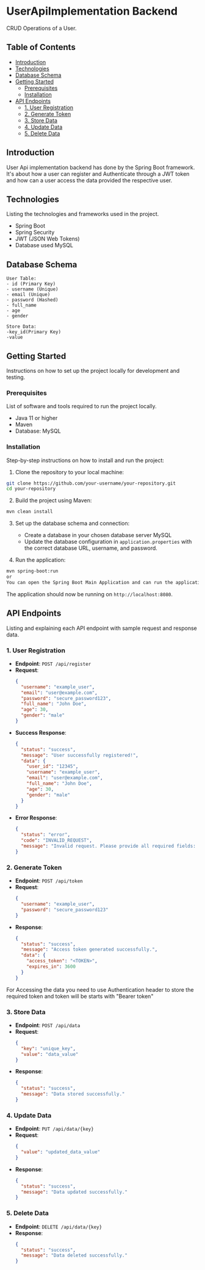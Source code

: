 # UserApiImplementation Backend
CRUD Operations of a User.
## Table of Contents

- [Introduction](#introduction)
- [Technologies](#technologies)
- [Database Schema](#database-schema)
- [Getting Started](#getting-started)
    - [Prerequisites](#prerequisites)
    - [Installation](#installation)
- [API Endpoints](#api-endpoints)
    - [1. User Registration](#1-user-registration)
    - [2. Generate Token](#2-generate-token)
    - [3. Store Data](#3-store-data)
    - [4. Update Data](#4-update-data)
    - [5. Delete Data](#5-delete-data)

## Introduction
User Api implementation backend has done by the Spring Boot framework.
It's about how a user can register and Authenticate through a JWT token and how can a user access the data provided the respective user.

## Technologies

Listing the technologies and frameworks used in the project.

- Spring Boot
- Spring Security
- JWT (JSON Web Tokens)
- Database used MySQL 

## Database Schema

```
User Table:
- id (Primary Key)
- username (Unique)
- email (Unique)
- password (Hashed)
- full_name
- age
- gender

Store Data:
-key_id(Primary Key)
-value
```

## Getting Started

Instructions on how to set up the project locally for development and testing.

### Prerequisites

List of software and tools required to run the project locally.

- Java 11 or higher
- Maven
- Database: MySQL

### Installation

Step-by-step instructions on how to install and run the project:

1. Clone the repository to your local machine:

```bash
git clone https://github.com/your-username/your-repository.git
cd your-repository
```

2. Build the project using Maven:

```bash
mvn clean install
```

3. Set up the database schema and connection:

   - Create a database in your chosen database server MySQL
   - Update the database configuration in `application.properties` with the correct database URL, username, and password.

4. Run the application:

```bash
mvn spring-boot:run
or
You can open the Spring Boot Main Application and can run the applicationfrom there.
```

The application should now be running on `http://localhost:8080`.

## API Endpoints

Listing and explaining each API endpoint with sample request and response data.

### 1. User Registration

- **Endpoint**: `POST /api/register`
- **Request**:
  ```json
  {
    "username": "example_user",
    "email": "user@example.com",
    "password": "secure_password123",
    "full_name": "John Doe",
    "age": 30,
    "gender": "male"
  }
  ```
- **Success Response**:
  ```json
  {
    "status": "success",
    "message": "User successfully registered!",
    "data": {
      "user_id": "12345",
      "username": "example_user",
      "email": "user@example.com",
      "full_name": "John Doe",
      "age": 30,
      "gender": "male"
    }
  }
  ```
- **Error Response**:
  ```json
  {
    "status": "error",
    "code": "INVALID_REQUEST",
    "message": "Invalid request. Please provide all required fields: username, email, password, full_name."
  }
  ```

### 2. Generate Token

- **Endpoint**: `POST /api/token`
- **Request**:
  ```json
  {
    "username": "example_user",
    "password": "secure_password123"
  }
  ```
- **Response**:
  ```json
  {
    "status": "success",
    "message": "Access token generated successfully.",
    "data": {
      "access_token": "<TOKEN>",
      "expires_in": 3600
    }
  }
  ```

For Accessing the data you need to use Authentication header to store the required token and token will be starts with "Bearer token"
### 3. Store Data

- **Endpoint**: `POST /api/data`
- **Request**:
  ```json
  {
    "key": "unique_key",
    "value": "data_value"
  }
  ```
- **Response**:
  ```json
  {
    "status": "success",
    "message": "Data stored successfully."
  }
  ```

### 4. Update Data

- **Endpoint**: `PUT /api/data/{key}`
- **Request**:
  ```json
  {
    "value": "updated_data_value"
  }
  ```
- **Response**:
  ```json
  {
    "status": "success",
    "message": "Data updated successfully."
  }
  ```

### 5. Delete Data

- **Endpoint**: `DELETE /api/data/{key}`
- **Response**:
  ```json
  {
    "status": "success",
    "message": "Data deleted successfully."
  }
  ```


